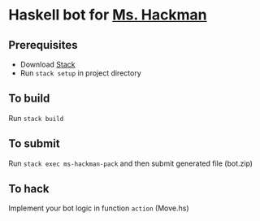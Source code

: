 # Haskell bot for [Ms. Hackman](https://booking.riddles.io/competitions/ms.-hack-man)

## Prerequisites

- Download [Stack](https://docs.haskellstack.org/en/stable/README/)
- Run `stack setup` in project directory

## To build

Run `stack build`

## To submit

Run `stack exec ms-hackman-pack` and then submit generated file (bot.zip)

## To hack

Implement your bot logic in function `action` (Move.hs)